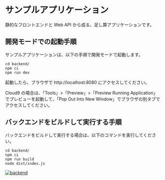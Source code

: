 # サンプルアプリケーション

静的なフロントエンドと Web API から成る、足し算アプリケーションです。

## 開発モードでの起動手順

サンプルアプリケーションは、以下の手順で開発モードで起動します。

```console
cd backend/
npm ci
npm run dev
```

起動したら、ブラウザで http://localhost:8080 にアクセスしてください。

Cloud9 の場合は、「Tools」>「Preview」>「Preview Running Application」でプレビューを起動して、「Pop Out Into New Window」でブラウザの別タブでアクセスしてください。

## バックエンドをビルドして実行する手順

バックエンドをビルドして実行する場合は、以下のコマンドを実行してください。

```console
cd backend/
npm ci
npm run build
node dist/index.js
```

[![backend](https://github.com/argonicle/udemy_shima_github-actions/actions/workflows/backend.yml/badge.svg)](https://github.com/argonicle/udemy_shima_github-actions/actions/workflows/backend.yml)